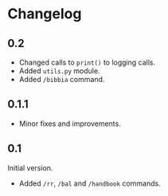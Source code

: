 # Changelog

## 0.2

+ Changed calls to `print()` to logging calls.
+ Added `utils.py` module.
+ Added `/bibbia` command.

## 0.1.1

+ Minor fixes and improvements.

## 0.1

Initial version.
+ Added `/rr`, `/bal` and `/handbook` commands.